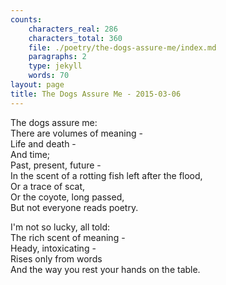 ```yaml
---
counts:
    characters_real: 286
    characters_total: 360
    file: ./poetry/the-dogs-assure-me/index.md
    paragraphs: 2
    type: jekyll
    words: 70
layout: page
title: The Dogs Assure Me - 2015-03-06
---
```


The dogs assure me:  
There are volumes of meaning -  
Life and death -  
And time;  
Past, present, future -  
In the scent of a rotting fish left after the flood,  
Or a trace of scat,  
Or the coyote, long passed,  
But not everyone reads poetry.

I'm not so lucky, all told:  
The rich scent of meaning -  
Heady, intoxicating -  
Rises only from words  
And the way you rest your hands on the table.  
